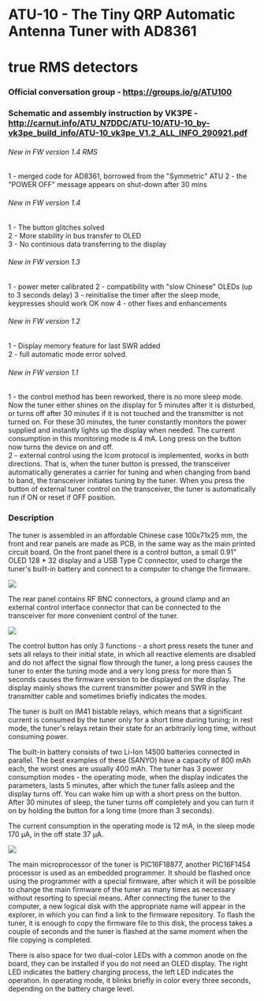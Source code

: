 # ATU-10 - The Tiny QRP Automatic Antenna Tuner with AD8361
# true RMS detectors

### Official conversation group - https://groups.io/g/ATU100
### Schematic and assembly instruction by VK3PE - http://carnut.info/ATU_N7DDC/ATU-10/ATU-10_by-vk3pe_build_info/ATU-10_vk3pe_V1.2_ALL_INFO_290921.pdf

###### New in FW version 1.4 RMS
1 - merged code for AD8361, borrowed from the "Symmetric" ATU
2 - the "POWER OFF" message appears on shut-down after 30 mins

###### New in FW version 1.4
1 - The button glitches solved   
2 - More stability in bus transfer to OLED   
3 - No continious data transferring to the display   

###### New in FW version 1.3
1 - power meter calibrated
2 - compatibility with "slow Chinese" OLEDs (up to 3 seconds delay)
3 - reinitialise the timer after the sleep mode, keypresses should work OK now
4 - other fixes and enhancements

###### New in FW version 1.2  
1 - Display memory feature for last SWR  added  
2 - full automatic mode error solved.

###### New in FW version 1.1  
1 - the control method has been reworked, there is no more sleep mode. Now the tuner either shines on the display for 5 minutes after it is disturbed, or turns off after 30 minutes if it is not touched and the transmitter is not turned on. For these 30 minutes, the tuner constantly monitors the power supplied and instantly lights up the display when needed. The current consumption in this monitoring mode is 4 mA.
Long press on the button now turns the device on and off.  
2 - external control using the Icom protocol is implemented, works in both directions. That is, when the tuner button is pressed, the transceiver automatically generates a carrier for tuning and when changing from band to band, the transceiver initiates tuning by the tuner. When you press the button of external tuner control on the transceiver, the tuner is automatically run if ON or reset if OFF position.  

### Description
   The tuner is assembled in an affordable Chinese case 100x71x25 mm, the front and rear panels are made as PCB, in the same way as the main printed circuit board.
On the front panel there is a control button, a small 0.91" OLED 128 * 32 display and a USB Type C connector, used to charge the tuner's built-in battery and connect to a computer to change the firmware.

[![](https://github.com/Dfinitski/ATU-10-10W-QRP-antenna-tuner/blob/main/Photos/tuner_1.jpg)](https://github.com/Dfinitski/ATU-10-10W-QRP-antenna-tuner/blob/main/Photos/tuner_1.jpg)

   The rear panel contains RF BNC connectors, a ground clamp and an external control interface connector that can be connected to the transceiver for more convenient control of the tuner.

[![](https://github.com/Dfinitski/ATU-10-10W-QRP-antenna-tuner/blob/main/Photos/tuner_2.jpg)](https://github.com/Dfinitski/ATU-10-10W-QRP-antenna-tuner/blob/main/Photos/tuner_2.jpg)

   The control button has only 3 functions - a short press resets the tuner and sets all relays to their initial state, in which all reactive elements are disabled and do not affect the signal flow through the tuner, a long press causes the tuner to enter the tuning mode and a very long press for more than 5 seconds causes the firmware version to be displayed on the display.
   The display mainly shows the current transmitter power and SWR in the transmitter cable and sometimes briefly indicates the modes.
   
   The tuner is built on IM41 bistable relays, which means that a significant current is consumed by the tuner only for a short time during tuning; in rest mode, the tuner's relays retain their state for an arbitrarily long time, without consuming power.

   The built-in battery consists of two Li-Ion 14500 batteries connected in parallel. The best examples of these (SANYO) have a capacity of 800 mAh each, the worst ones are usually 400 mAh.
    The tuner has 3 power consumption modes - the operating mode, when the display indicates the parameters, lasts 5 minutes, after which the tuner falls asleep and the display turns off. You can wake him up with a short press on the button. After 30 minutes of sleep, the tuner turns off completely and you can turn it on by holding the button for a long time (more than 3 seconds).
    
   The current consumption in the operating mode is 12 mA, in the sleep mode 170 μA, in the off state 37 μA.
   
[![](https://github.com/Dfinitski/ATU-10-10W-QRP-antenna-tuner/blob/main/Photos/tuner_3.jpg)](https://github.com/Dfinitski/ATU-10-10W-QRP-antenna-tuner/blob/main/Photos/tuner_3.jpg)

   The main microprocessor of the tuner is PIC16F18877, another PIC16F1454 processor is used as an embedded programmer. It should be flashed once using the programmer with a special firmware, after which it will be possible to change the main firmware of the tuner as many times as necessary without resorting to special means. After connecting the tuner to the computer, a new logical disk with the appropriate name will appear in the explorer, in which you can find a link to the firmware repository. To flash the tuner, it is enough to copy the firmware file to this disk, the process takes a couple of seconds and the tuner is flashed at the same moment when the file copying is completed.
   
   There is also space for two dual-color LEDs with a common anode on the board, they can be installed if you do not need an OLED display.
The right LED indicates the battery charging process, the left LED indicates the operation. In operating mode, it blinks briefly in color every three seconds, depending on the battery charge level.

